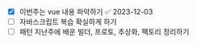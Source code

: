 - [x] 이번주는 vue 내용 파악하기 ✅ 2023-12-03
- [ ] 자바스크립트 복습 확실하게 하기
- [ ] 패턴 지난주에 배운 빌더, 프로토, 추상화, 팩토리  정리하기